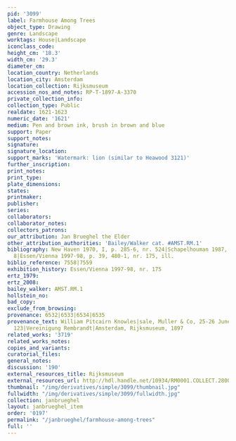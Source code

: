 ```yaml
---
pid: '3099'
label: Farmhouse Among Trees
object_type: Drawing
genre: Landscape
worktags: House|Landscape
iconclass_code:
height_cm: '18.3'
width_cm: '29.3'
diameter_cm:
location_country: Netherlands
location_city: Amsterdam
location_collection: Rijksmuseum
accession_nos_and_notes: RP-T-1897-A-3370
private_collection_info:
collection_type: Public
realdate: 1621-1623
numeric_date: '1621'
medium: Pen and brown ink, brush in brown and blue
support: Paper
support_notes:
signature:
signature_location:
support_marks: 'Watermark: lion (similar to Heawood 3121)'
further_inscription:
print_notes:
print_type:
plate_dimensions:
states:
printmaker:
publisher:
series:
collaborators:
collaborator_notes:
collectors_patrons:
our_attribution: Jan Brueghel the Elder
other_attribution_authorities: 'Bailey/Walker cat. #AMST.RM.1'
bibliography: New Haven 1970, I, p. 285-6, nr. 524|Schapelhouman 1987, p. 16, nr.
  8|Essen/Vienna 1997-98, p. 39, 480-1, nr. 175, ill.
biblio_reference: 7558|7559
exhibition_history: Essen/Vienna 1997-98, nr. 175
ertz_1979:
ertz_2008:
bailey_walker: AMST.RM.1
hollstein_no:
bad_copy:
exclude_from_browsing:
provenance: 6532|6533|6534|6535
provenance_text: William Pitcairn Knowles|sale, Muller & Co, 25-26 June 1895, nr.
  123|Vereinigung Rembrandt|Amsterdam, Rijksmuseum, 1897
related_works: '3719'
related_works_notes:
copies_and_variants:
curatorial_files:
general_notes:
discussion: '190'
external_resources_title: Rijksmuseum
external_resources_url: http://hdl.handle.net/10934/RM0001.COLLECT.28008
thumbnail: "/img/derivatives/simple/3099/thumbnail.jpg"
fullwidth: "/img/derivatives/simple/3099/fullwidth.jpg"
collection: janbrueghel
layout: janbrueghel_item
order: '0197'
permalink: "/janbrueghel/farmhouse-among-trees"
full: ''
---
```

